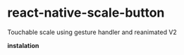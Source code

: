 # react-native-scale-button

Touchable scale using gesture handler and reanimated V2

**instalation**
